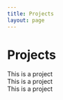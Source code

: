 ```yaml
---
title: Projects
layout: page
---
```

# Projects
<html>
<head>
<style>
.container {
  position: relative;
}

.image {
  display: block;
  width: 100%;
  height: auto;
}

.overlay {
  position: absolute;
  top: 0;
  bottom: 0;
  left: 0;
  right: 0;
  height: 100%;
  width: 100%;
  opacity: 0;
  transition: .5s ease;
  background-color: #4B0082;
}

.container:hover .overlay {
  opacity: 0.8;
}

.text {
  color: white;
  font-size: 20px;
  position: absolute;
  top: 50%;
  left: 50%;
  transform: translate(-50%, -50%);
  -ms-transform: translate(-50%, -50%);
}
</style>
</head>
<body>

<div class = "img_row">
	<div class="container">
		<img class="col one" src="https://is3-ssl.mzstatic.com/image/thumb/Purple3/v4/27/f1/66/27f16680-aa08-b81a-8a4b-6648cfbc5dc9/source/256x256bb.jpg" alt="" title="example image"/>
		<div class="overlay">
    		<div class="text">This is a project</div>
  		</div>
	</div>
	<div class="container">
	<img class="col one" src="https://is3-ssl.mzstatic.com/image/thumb/Purple62/v4/58/6c/a7/586ca79c-7f7f-1bd6-d24a-b44e0f6f2de5/source/256x256bb.jpg" alt="" title="example image"/>
		<div class="overlay">
    		<div class="text">This is a project</div>
  		</div>
	</div>
	<div class="container">
	<img class="col one" src="https://is3-ssl.mzstatic.com/image/thumb/Purple3/v4/27/f1/66/27f16680-aa08-b81a-8a4b-6648cfbc5dc9/source/256x256bb.jpg" alt="" title="example image"/>
		<div class="overlay">
    		<div class="text">This is a project</div>
  		</div>
	</div>
</div>

<div class="img_row">
	<img class="col two" src="https://is3-ssl.mzstatic.com/image/thumb/Purple3/v4/27/f1/66/27f16680-aa08-b81a-8a4b-6648cfbc5dc9/source/256x256bb.jpg" alt="" title="example image"/>
	<img class="col two" src="https://is3-ssl.mzstatic.com/image/thumb/Purple62/v4/58/6c/a7/586ca79c-7f7f-1bd6-d24a-b44e0f6f2de5/source/256x256bb.jpg" alt="" title="example image"/>
	<img class="col two" src="https://is3-ssl.mzstatic.com/image/thumb/Purple3/v4/27/f1/66/27f16680-aa08-b81a-8a4b-6648cfbc5dc9/source/256x256bb.jpg" alt="" title="example image"/>
</div>

<div class="one-third column alpha">
  <img src="https://is3-ssl.mzstatic.com/image/thumb/Purple3/v4/27/f1/66/27f16680-aa08-b81a-8a4b-6648cfbc5dc9/source/256x256bb.jpg" alt="" title="example image"/>
</div>

<div class="one-third column">
  <img src="https://is3-ssl.mzstatic.com/image/thumb/Purple3/v4/27/f1/66/27f16680-aa08-b81a-8a4b-6648cfbc5dc9/source/256x256bb.jpg" alt="" title="example image"/>
</div>

<div class="one-third column omega">
  <img src="https://is3-ssl.mzstatic.com/image/thumb/Purple3/v4/27/f1/66/27f16680-aa08-b81a-8a4b-6648cfbc5dc9/source/256x256bb.jpg" alt="" title="example image"/>
</div>

<div class="one-third column alpha">
  <img class ="col one" src="https://is3-ssl.mzstatic.com/image/thumb/Purple3/v4/27/f1/66/27f16680-aa08-b81a-8a4b-6648cfbc5dc9/source/256x256bb.jpg" alt="" title="example image"/>
</div>

<div class="one-third column">
  <img class ="col one" src="https://is3-ssl.mzstatic.com/image/thumb/Purple3/v4/27/f1/66/27f16680-aa08-b81a-8a4b-6648cfbc5dc9/source/256x256bb.jpg" alt="" title="example image"/>
</div>

<div class="one-third column omega">
  <img class ="col one" src="https://is3-ssl.mzstatic.com/image/thumb/Purple3/v4/27/f1/66/27f16680-aa08-b81a-8a4b-6648cfbc5dc9/source/256x256bb.jpg" alt="" title="example image"/>
</div>
</body>
</html>


